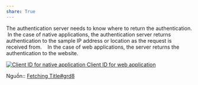 ```yaml
---
share: True
---
```

The authentication server needs to know where to return the authentication.  In the case of native applications, the authentication server returns authentication to the sample IP address or location as the request is received from.    In the case of web applications, the server returns the authentication to the website.

[![Client ID for native application  Client ID for web application](https://www.daimto.com/wp-content/uploads/2015/07/Oauth2.png)](https://www.daimto.com/wp-content/uploads/2015/07/Oauth2.png "Client ID for native application  Client ID for web application")

Nguồn:: [Fetching Title#grd8](https://www.daimto.com/open-authentication/)